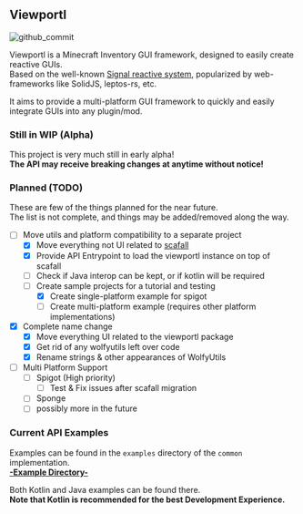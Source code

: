 ## Viewportl

![github_commit](https://img.shields.io/github/last-commit/WolfyScript/WolfyUtilities)

Viewportl is a Minecraft Inventory GUI framework, designed to easily create reactive GUIs.  
Based on the well-known [Signal reactive system](https://www.solidjs.com/guides/reactivity#how-it-works), popularized by web-frameworks like SolidJS, leptos-rs, etc.

It aims to provide a multi-platform GUI framework to quickly and easily integrate GUIs into any plugin/mod.

### Still in WIP (Alpha)
This project is very much still in early alpha!   
**The API may receive breaking changes at anytime without notice!**

### Planned (TODO)
These are few of the things planned for the near future.  
The list is not complete, and things may be added/removed along the way.
* [ ] Move utils and platform compatibility to a separate project
  * [x] Move everything not UI related to [scafall](https://github.com/WolfyScript/scafall)
  * [x] Provide API Entrypoint to load the viewportl instance on top of scafall
  * [ ] Check if Java interop can be kept, or if kotlin will be required
  * [ ] Create sample projects for a tutorial and testing
    * [x] Create single-platform example for spigot
    * [ ] Create multi-platform example (requires other platform implementations)
* [x] Complete name change
    * [x] Move everything UI related to the viewportl package
    * [x] Get rid of any wolfyutils left over code
    * [x] Rename strings & other appearances of WolfyUtils
* [ ] Multi Platform Support
  * [ ] Spigot (High priority)
    * [ ] Test & Fix issues after scafall migration
  * [ ] Sponge 
  * [ ] possibly more in the future

### Current API Examples
Examples can be found in the `examples` directory of the `common` implementation.  
[**-Example Directory-**](https://github.com/WolfyScript/viewportl/tree/master/common/src/main/java/com/wolfyscript/viewportl/gui/example)

Both Kotlin and Java examples can be found there.  
**Note that Kotlin is recommended for the best Development Experience.**
